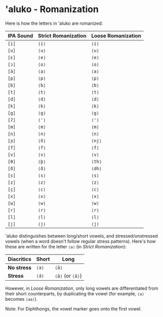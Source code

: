 # 'aluko - Romanization

Here is how the letters in 'aluko are romanized:

| **IPA Sound** | **Strict Romanization** | **Loose Romanization** |
| ------------- | ----------------------- | ---------------------- |
| `[i]`         | `⟨i⟩`                   | `⟨i⟩`                  |
| `[u]`         | `⟨u⟩`                   | `⟨u⟩`                  |
| `[ε]`         | `⟨e⟩`                   | `⟨e⟩`                  |
| `[ɔ]`         | `⟨o⟩`                   | `⟨o⟩`                  |
| `[ä]`         | `⟨a⟩`                   | `⟨a⟩`                  |
| `[p]`         | `⟨p⟩`                   | `⟨p⟩`                  |
| `[b]`         | `⟨b⟩`                   | `⟨b⟩`                  |
| `[t]`         | `⟨t⟩`                   | `⟨t⟩`                  |
| `[d]`         | `⟨d⟩`                   | `⟨d⟩`                  |
| `[k]`         | `⟨k⟩`                   | `⟨k⟩`                  |
| `[g]`         | `⟨g⟩`                   | `⟨g⟩`                  |
| `[ʔ]`         | `⟨'⟩`                   | `⟨'⟩`                  |
| `[m]`         | `⟨m⟩`                   | `⟨m⟩`                  |
| `[n]`         | `⟨n⟩`                   | `⟨n⟩`                  |
| `[ɲ]`         | `⟨ñ⟩`                   | `⟨nj⟩`                 |
| `[f]`         | `⟨f⟩`                   | `⟨f⟩`                  |
| `[v]`         | `⟨v⟩`                   | `⟨v⟩`                  |
| `[θ]`         | `⟨þ⟩`                   | `⟨th⟩`                 |
| `[ð]`         | `⟨ð⟩`                   | `⟨dh⟩`                 |
| `[s]`         | `⟨s⟩`                   | `⟨s⟩`                  |
| `[z]`         | `⟨z⟩`                   | `⟨z⟩`                  |
| `[ç]`         | `⟨c⟩`                   | `⟨c⟩`                  |
| `[x]`         | `⟨x⟩`                   | `⟨x⟩`                  |
| `[w]`         | `⟨w⟩`                   | `⟨w⟩`                  |
| `[r]`         | `⟨r⟩`                   | `⟨r⟩`                  |
| `[l]`         | `⟨l⟩`                   | `⟨l⟩`                  |
| `[j]`         | `⟨j⟩`                   | `⟨j⟩`                  |

'aluko distinguishes between long/short vowels, and stressed/unstressed vowels (when a word doesn't follow regular stress patterns). Here's how these are written for the letter `⟨a⟩` (in *Strict Romanization*):

| Diacritics    | **Short** | **Long**         |
| ------------- | --------- | ---------------- |
| **No stress** | `⟨a⟩`     | `⟨ā⟩`            |
| **Stress**    | `⟨á⟩`     | `⟨ã⟩` (or `⟨â⟩`) |

However, in *Loose Romanization*, only long vowels are differentiated from their short counterparts, by duplicating the vowel (for example, `⟨a⟩` becomes `⟨aa⟩`).

Note: For Diphthongs, the vowel marker goes onto the first vowel.
